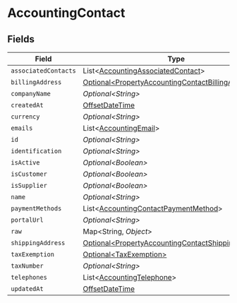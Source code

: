 # AccountingContact


## Fields

| Field                                                                                                                  | Type                                                                                                                   | Required                                                                                                               | Description                                                                                                            |
| ---------------------------------------------------------------------------------------------------------------------- | ---------------------------------------------------------------------------------------------------------------------- | ---------------------------------------------------------------------------------------------------------------------- | ---------------------------------------------------------------------------------------------------------------------- |
| `associatedContacts`                                                                                                   | List\<[AccountingAssociatedContact](../../models/shared/AccountingAssociatedContact.md)>                               | :heavy_minus_sign:                                                                                                     | N/A                                                                                                                    |
| `billingAddress`                                                                                                       | [Optional\<PropertyAccountingContactBillingAddress>](../../models/shared/PropertyAccountingContactBillingAddress.md)   | :heavy_minus_sign:                                                                                                     | N/A                                                                                                                    |
| `companyName`                                                                                                          | *Optional\<String>*                                                                                                    | :heavy_minus_sign:                                                                                                     | N/A                                                                                                                    |
| `createdAt`                                                                                                            | [OffsetDateTime](https://docs.oracle.com/javase/8/docs/api/java/time/OffsetDateTime.html)                              | :heavy_minus_sign:                                                                                                     | N/A                                                                                                                    |
| `currency`                                                                                                             | *Optional\<String>*                                                                                                    | :heavy_minus_sign:                                                                                                     | N/A                                                                                                                    |
| `emails`                                                                                                               | List\<[AccountingEmail](../../models/shared/AccountingEmail.md)>                                                       | :heavy_minus_sign:                                                                                                     | N/A                                                                                                                    |
| `id`                                                                                                                   | *Optional\<String>*                                                                                                    | :heavy_minus_sign:                                                                                                     | N/A                                                                                                                    |
| `identification`                                                                                                       | *Optional\<String>*                                                                                                    | :heavy_minus_sign:                                                                                                     | N/A                                                                                                                    |
| `isActive`                                                                                                             | *Optional\<Boolean>*                                                                                                   | :heavy_minus_sign:                                                                                                     | N/A                                                                                                                    |
| `isCustomer`                                                                                                           | *Optional\<Boolean>*                                                                                                   | :heavy_minus_sign:                                                                                                     | N/A                                                                                                                    |
| `isSupplier`                                                                                                           | *Optional\<Boolean>*                                                                                                   | :heavy_minus_sign:                                                                                                     | N/A                                                                                                                    |
| `name`                                                                                                                 | *Optional\<String>*                                                                                                    | :heavy_minus_sign:                                                                                                     | N/A                                                                                                                    |
| `paymentMethods`                                                                                                       | List\<[AccountingContactPaymentMethod](../../models/shared/AccountingContactPaymentMethod.md)>                         | :heavy_minus_sign:                                                                                                     | N/A                                                                                                                    |
| `portalUrl`                                                                                                            | *Optional\<String>*                                                                                                    | :heavy_minus_sign:                                                                                                     | N/A                                                                                                                    |
| `raw`                                                                                                                  | Map\<String, *Object*>                                                                                                 | :heavy_minus_sign:                                                                                                     | N/A                                                                                                                    |
| `shippingAddress`                                                                                                      | [Optional\<PropertyAccountingContactShippingAddress>](../../models/shared/PropertyAccountingContactShippingAddress.md) | :heavy_minus_sign:                                                                                                     | N/A                                                                                                                    |
| `taxExemption`                                                                                                         | [Optional\<TaxExemption>](../../models/shared/TaxExemption.md)                                                         | :heavy_minus_sign:                                                                                                     | N/A                                                                                                                    |
| `taxNumber`                                                                                                            | *Optional\<String>*                                                                                                    | :heavy_minus_sign:                                                                                                     | N/A                                                                                                                    |
| `telephones`                                                                                                           | List\<[AccountingTelephone](../../models/shared/AccountingTelephone.md)>                                               | :heavy_minus_sign:                                                                                                     | N/A                                                                                                                    |
| `updatedAt`                                                                                                            | [OffsetDateTime](https://docs.oracle.com/javase/8/docs/api/java/time/OffsetDateTime.html)                              | :heavy_minus_sign:                                                                                                     | N/A                                                                                                                    |